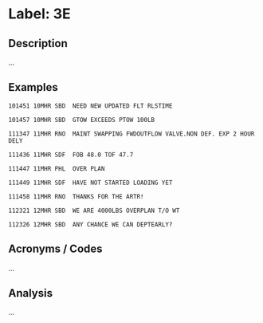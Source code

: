 # Label: 3E

## Description

...

## Examples

```
101451 10MHR SBD  NEED NEW UPDATED FLT RLSTIME
```

```
101457 10MHR SBD  GTOW EXCEEDS PTOW 100LB
```

```
111347 11MHR RNO  MAINT SWAPPING FWDOUTFLOW VALVE.NON DEF. EXP 2 HOUR DELY
```

```
111436 11MHR SDF  FOB 48.0 TOF 47.7
```

```
111447 11MHR PHL  OVER PLAN
```

```
111449 11MHR SDF  HAVE NOT STARTED LOADING YET
```

```
111458 11MHR RNO  THANKS FOR THE ARTR!
```

```
112321 12MHR SBD  WE ARE 4000LBS OVERPLAN T/O WT
```

```
112326 12MHR SBD  ANY CHANCE WE CAN DEPTEARLY?
```

## Acronyms / Codes

...

## Analysis

...

